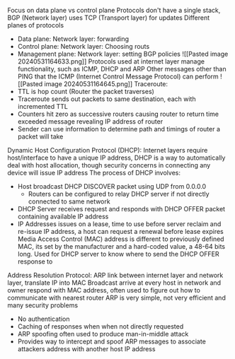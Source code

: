 Focus on data plane vs control plane
Protocols don't have a single stack, BGP (Network layer) uses TCP (Transport layer) for updates
Different planes of protocols
- Data plane: Network layer: forwarding
- Control plane: Network layer: Choosing routs
- Management plane: Network layer: setting BGP policies
![[Pasted image 20240531164633.png]]
Protocols used at internet layer manage functionality, such as ICMP, DHCP and ARP
Other messages other than PING that the ICMP (Internet Control Message Protocol) can perform
![[Pasted image 20240531164645.png]]
Traceroute:
- TTL is hop count (Router the packet traverses)
- Traceroute sends out packets to same destination, each with incremented TTL
- Counters hit zero as successive routers causing router to return time exceeded message revealing IP address of router
- Sender can use information to determine path and timings of router a packet will take

Dynamic Host Configuration Protocol (DHCP):
Internet layers require host/interface to have a unique IP address, DHCP is a way to automatically deal with host allocation, though security concerns in connecting any device will issue IP address
The process of DHCP involves:
- Host broadcast DHCP DISCOVER packet using UDP from 0.0.0.0
	- Routers can be configured to relay DHCP server if not directly connected to same network
- DHCP Server receives request and responds with DHCP OFFER packet containing available IP address
- IP Addresses issues on a lease, time to use before server reclaim and re-issue IP address, a host can request a renewal before lease expires
Media Access Control (MAC) address is different to previously defined MAC, its set by the manufacturer and a hard-coded value, a 48-64 bits long. Used for DHCP server to know where to send the DHCP OFFER response to

Address Resolution Protocol:
ARP link between internet layer and network layer, translate IP into MAC
Broadcast arrive at every host in network and owner respond with MAC address, often used to figure out how to communicate with nearest router
ARP is very simple, not very efficient and many security problems
- No authentication
- Caching of responses when when not directly requested
- ARP spoofing often used to produce man-in-middle attack
- Provides way to intercept and spoof ARP messages to associate attackers address with another host IP address

